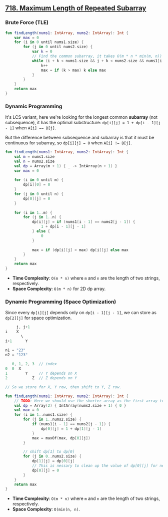 ## [718. Maximum Length of Repeated Subarray](https://leetcode.com/problems/maximum-length-of-repeated-subarray/)

### Brute Force (TLE)
```kotlin
fun findLength(nums1: IntArray, nums2: IntArray): Int {
    var max = 0
    for (i in 0 until nums1.size) {
        for (j in 0 until nums2.size) {
            var k = 0
            // Find the common subarray, it takes O(m * n * min(m, n)) = O(n^3)
            while (i + k < nums1.size && j + k < nums2.size && nums1[i + k] == nums2[j + k]) {
                k++
                max = if (k > max) k else max
            }
        }
    }
    return max
}
```

### Dynamic Programming
It's LCS variant, here we're looking for the longest common **subarray** (not subsequence), it has the optimal substructure: `dp[i][j] = 1 + dp[i - 1][j - 1]` when `A[i] == B[j]`.

But the difference between subsequence and subarray is that it must be continuous for subarray, so `dp[i][j] = 0` when `A[i] != B[j]`.

```kotlin
fun findLength(nums1: IntArray, nums2: IntArray): Int {
    val m = nums1.size
    val n = nums2.size
    val dp = Array(m + 1) { _ -> IntArray(n + 1) }
    var max = 0
    
    for (i in 0 until m) {
        dp[i][0] = 0
    }
    for (j in 0 until n) {
        dp[0][j] = 0
    }
    
    for (i in 1..m) {
        for (j in 1..n) {
            dp[i][j] = if (nums1[i - 1] == nums2[j - 1]) {
                1 + dp[i - 1][j - 1]
            } else {
                0
            }
            
            max = if (dp[i][j] > max) dp[i][j] else max
        }
    }
    return max
}
```

* **Time Complexity**: `O(m * n)` where `m` and `n` are the length of two strings, respectively.
* **Space Complexity**: `O(m * n)` for 2D dp array.

### Dynamic Programming (Space Optimization)
Since every `dp[i][j]` depends only on `dp[i - 1][j - 1]`, we can store as `dp[2][j]` for space optimization.


```js
     j, j+1
i    X
       \
i+1      Y

n1 = "23"
n2 = "123"
      
   0, 1, 2, 3  // index
0  0  X
1        Y     // Y depends on X
2           Z  // Z depends on Y

// So we store for X, Y row, then shift to Y, Z row.
```

```kotlin
fun findLength(nums1: IntArray, nums2: IntArray): Int {
    // TODO: Here we should use the shorter array as the first array to reduce the space complexity.
    val dp = Array(2) { IntArray(nums2.size + 1) { 0 }
    val max = 0
    for (i in 1..nums1.size) {
        for (j in 1..nums2.size) {
            if (nums1[i - 1] == nums2[j - 1]) {
                dp[0][j] = 1 + dp[1][j - 1]
            }
            max = maxOf(max, dp[0][j])
        }

        // shift dp[1] to dp[0]
        for (j in 0..nums2.size) {
            dp[1][j] = dp[0][j]
            // This is nessary to clean up the value of dp[0][j] for next iteration.
            dp[0][j] = 0
        }
    }
    return max
}
```

* **Time Complexity**: `O(m * n)` where `m` and `n` are the length of two strings, respectively.
* **Space Complexity**: `O(min(n, n)`.

